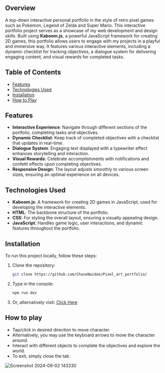 ## Overview
A top-down interactive personal portfolio in the style of retro pixel games such as Pokemon, Legend of Zelda and Super Mario.
This interactive portfolio project serves as a showcase of my web development and design skills. Built using **Kaboom.js**, a powerful JavaScript framework for creating 2D games, this portfolio allows users to engage with my projects in a playful and immersive way. It features various interactive elements, including a dynamic checklist for tracking objectives, a dialogue system for delivering engaging content, and visual rewards for completed tasks.

## Table of Contents
- [Features](#features)
- [Technologies Used](#technologies-used)
- [Installation](#installation)
- [How to Play](#how-to-play)

## Features
- **Interactive Experience**: Navigate through different sections of the portfolio, completing tasks and objectives.
- **Dynamic Checklist**: Keep track of completed objectives with a checklist that updates in real-time.
- **Dialogue System**: Engaging text displayed with a typewriter effect enhances storytelling and interaction.
- **Visual Rewards**: Celebrate accomplishments with notifications and confetti effects upon completing objectives.
- **Responsive Design**: The layout adjusts smoothly to various screen sizes, ensuring an optimal experience on all devices.

## Technologies Used
- **Kaboom.js**: A framework for creating 2D games in JavaScript, used for developing the interactive elements.
- **HTML**: The backbone structure of the portfolio.
- **CSS**: For styling the overall layout, ensuring a visually appealing design.
- **JavaScript**: Handles game logic, user interactions, and dynamic features throughout the portfolio.

## Installation
To run this project locally, follow these steps:

1. Clone the repository:
   ```bash
   git clone https://github.com/ChaseNaidoo/Pixel_art_portfolio/
2. Type in the console:
   ```bash
   npm run dev
3. Or, alternatively visit:
   [Click Here](https://pixel-art-portfolio.vercel.app/)

## How to play
- Tap/click in desired direction to move character.
- Alternatively, you may use the keyboard arrows to move the character around.
- Interact with different objects to complete the objectives and explore the world.
- To exit, simply close the tab.

![Screenshot 2024-09-02 143330](https://github.com/user-attachments/assets/ea48905f-5c6a-4014-9a48-ac00372c03f4)
